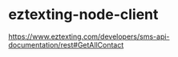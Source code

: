 # eztexting-node-client

https://www.eztexting.com/developers/sms-api-documentation/rest#GetAllContact
